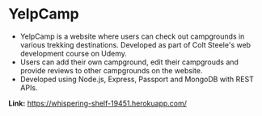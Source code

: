 # YelpCamp

* YelpCamp is a website where users can check out campgrounds in various trekking destinations. Developed as part of Colt Steele's web development course on Udemy.
* Users can add their own campground, edit their campgrouds and provide reviews to other campgrounds on the website.
* Developed using Node.js, Express, Passport and MongoDB with REST APIs.

**Link:** https://whispering-shelf-19451.herokuapp.com/
